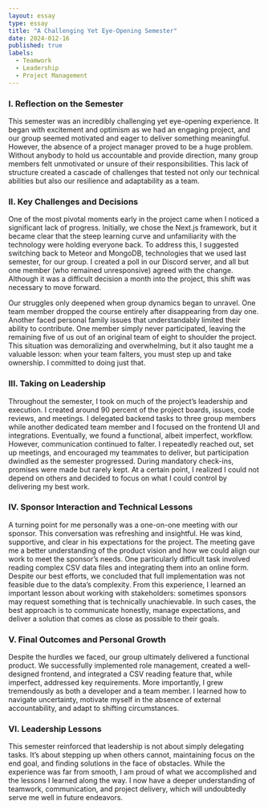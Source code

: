 ```yaml
---
layout: essay
type: essay
title: "A Challenging Yet Eye-Opening Semester"
date: 2024-012-16
published: true
labels:
  - Teamwork
  - Leadership
  - Project Management
---
```



### I. Reflection on the Semester

This semester was an incredibly challenging yet eye-opening experience. It began with excitement and optimism as we had an engaging project, and our group seemed motivated and eager to deliver something meaningful. However, the absence of a project manager proved to be a huge problem. Without anybody to hold us accountable and provide direction, many group members felt unmotivated or unsure of their responsibilities. This lack of structure created a cascade of challenges that tested not only our technical abilities but also our resilience and adaptability as a team.

### II. Key Challenges and Decisions

One of the most pivotal moments early in the project came when I noticed a significant lack of progress. Initially, we chose the Next.js framework, but it became clear that the steep learning curve and unfamiliarity with the technology were holding everyone back. To address this, I suggested switching back to Meteor and MongoDB, technologies that we used last semester, for our group. I created a poll in our Discord server, and all but one member (who remained unresponsive) agreed with the change. Although it was a difficult decision a month into the project, this shift was necessary to move forward.

Our struggles only deepened when group dynamics began to unravel. One team member dropped the course entirely after disappearing from day one. Another faced personal family issues that understandably limited their ability to contribute. One member simply never participated, leaving the remaining five of us out of an original team of eight to shoulder the project. This situation was demoralizing and overwhelming, but it also taught me a valuable lesson: when your team falters, you must step up and take ownership. I committed to doing just that.

### III. Taking on Leadership

Throughout the semester, I took on much of the project’s leadership and execution. I created around 90 percent of the project boards, issues, code reviews, and meetings. I delegated backend tasks to three group members while another dedicated team member and I focused on the frontend UI and integrations. Eventually, we found a functional, albeit imperfect, workflow. However, communication continued to falter. I repeatedly reached out, set up meetings, and encouraged my teammates to deliver, but participation dwindled as the semester progressed. During mandatory check-ins, promises were made but rarely kept. At a certain point, I realized I could not depend on others and decided to focus on what I could control by delivering my best work.

### IV. Sponsor Interaction and Technical Lessons

A turning point for me personally was a one-on-one meeting with our sponsor. This conversation was refreshing and insightful. He was kind, supportive, and clear in his expectations for the project. The meeting gave me a better understanding of the product vision and how we could align our work to meet the sponsor’s needs. One particularly difficult task involved reading complex CSV data files and integrating them into an online form. Despite our best efforts, we concluded that full implementation was not feasible due to the data’s complexity. From this experience, I learned an important lesson about working with stakeholders: sometimes sponsors may request something that is technically unachievable. In such cases, the best approach is to communicate honestly, manage expectations, and deliver a solution that comes as close as possible to their goals.

### V. Final Outcomes and Personal Growth

Despite the hurdles we faced, our group ultimately delivered a functional product. We successfully implemented role management, created a well-designed frontend, and integrated a CSV reading feature that, while imperfect, addressed key requirements. More importantly, I grew tremendously as both a developer and a team member. I learned how to navigate uncertainty, motivate myself in the absence of external accountability, and adapt to shifting circumstances.

### VI. Leadership Lessons

This semester reinforced that leadership is not about simply delegating tasks. It’s about stepping up when others cannot, maintaining focus on the end goal, and finding solutions in the face of obstacles. While the experience was far from smooth, I am proud of what we accomplished and the lessons I learned along the way. I now have a deeper understanding of teamwork, communication, and project delivery, which will undoubtedly serve me well in future endeavors.